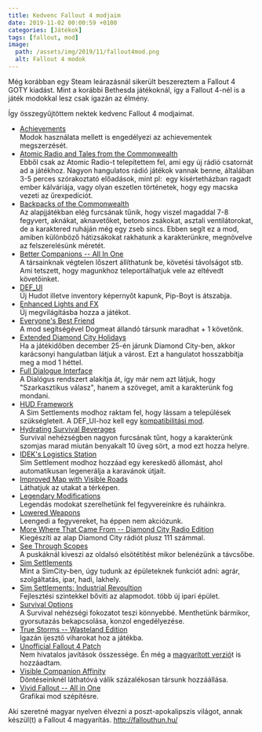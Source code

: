 ```yaml
---
title: Kedvenc Fallout 4 modjaim
date: 2019-11-02 00:00:59 +0100
categories: [Játékok]
tags: [fallout, mod]
image:
  path: /assets/img/2019/11/fallout4mod.png
  alt: Fallout 4 modok
---
```


Még korábban egy Steam leárazásnál sikerült beszereztem a Fallout 4 GOTY kiadást. Mint a korábbi Bethesda játékoknál, így a Fallout 4-nél is a játék modokkal lesz csak igazán az élmény.

Így összegyűjtöttem nektek kedvenc Fallout 4 modjaimat.

-   [Achievements](https://www.nexusmods.com/fallout4/mods/12465)\
    Modok használata mellett is engedélyezi az achievementek megszerzését.
-   [Atomic Radio and Tales from the Commonwealth](https://www.nexusmods.com/fallout4/mods/8704)\
    Ebből csak az Atomic Radio-t telepítettem fel, ami egy új rádió csatornát ad a játékhoz. Nagyon hangulatos rádió játékok vannak benne, általában 3-5 perces szórakoztató előadások, mint pl:  egy kísértetházban ragadt ember kálváriája, vagy olyan eszetlen történetek, hogy egy macska vezeti az űrexpedíciót.
-   [Backpacks of the Commonwealth](https://www.nexusmods.com/fallout4/mods/29447)\
    Az alapjjátékban elég furcsának tűnik, hogy viszel magaddal 7-8 fegyvert, aknákat, aknavetőket, betonos zsákokat, asztali ventilátorokat, de a karaktered ruháján még egy zseb sincs. Ebben segít ez a mod, amiben különböző hátizsákokat rakhatunk a karakterünkre, megnövelve az felszerelésünk méretét.
-   [Better Companions -- All In One](https://www.nexusmods.com/fallout4/mods/18547)\
    A társainknak végtelen lőszert állíthatunk be, követési távolságot stb. Ami tetszett, hogy magunkhoz teleportálhatjuk vele az eltévedt követőinket.
-   [DEF_UI](https://www.nexusmods.com/fallout4/mods/10654)\
    Új Hudot illetve inventory képernyőt kapunk, Pip-Boyt is átszabja.
-   [Enhanced Lights and FX](https://www.nexusmods.com/fallout4/mods/13596)\
    Új megvilágításba hozza a játékot.
-   [Everyone's Best Friend](https://www.nexusmods.com/fallout4/mods/13459)\
    A mod segítségével Dogmeat állandó társunk maradhat + 1 követőnk.
-   [Extended Diamond City Holidays](https://www.nexusmods.com/fallout4/mods/14809)\
    Ha a játékidőben december 25-én járunk Diamond City-ben, akkor karácsonyi hangulatban látjuk a várost. Ezt a hangulatot hosszabbítja meg a mod 1 héttel.
-   [Full Dialogue Interface](https://www.nexusmods.com/fallout4/mods/1235)\
    A Dialógus rendszert alakítja át, így már nem azt látjuk, hogy "Szarkasztikus válasz", hanem a szöveget, amit a karakterünk fog mondani.
-   [HUD Framework](https://www.nexusmods.com/fallout4/mods/20309)\
    A Sim Settlements modhoz raktam fel, hogy lássam a települések szükségleteit. A DEF_UI-hoz kell egy [kompatibilitási mod](https://www.nexusmods.com/fallout4/mods/20309).
-   [Hydrating Survival Beverages](https://www.nexusmods.com/fallout4/mods/16807)\
    Survival nehézségben nagyon furcsának tűnt, hogy a karakterünk szomjas marad miután benyakalt 10 üveg sört, a mod ezt hozza helyre.
-   [IDEK's Logistics Station](https://www.nexusmods.com/fallout4/mods/28945)\
    Sim Settlement modhoz hozzáad egy kereskedő állomást, ahol automatikusan legenerálja a karavánok útjait.
-   [Improved Map with Visible Roads](https://www.nexusmods.com/fallout4/mods/1215)\
    Láthatjuk az utakat a térképen.
-   [Legendary Modifications](https://www.nexusmods.com/fallout4/mods/4042)\
    Legendás modokat szerelhetünk fel fegyvereinkre és ruháinkra.
-   [Lowered Weapons](https://www.nexusmods.com/fallout4/mods/522)\
    Leengedi a fegyvereket, ha éppen nem akciózunk.
-   [More Where That Came From -- Diamond City Radio Edition](https://www.nexusmods.com/fallout4/mods/637)\
    Kiegészíti az alap Diamond City rádiót plusz 111 számmal.
-   [See Through Scopes](https://www.nexusmods.com/fallout4/mods/9476)\
    A puskáknál kiveszi az oldalsó elsötétítést mikor belenézünk a távcsőbe.
-   [Sim Settlements](https://www.nexusmods.com/fallout4/mods/21872)\
    Mint a SimCity-ben, úgy tudunk az épületeknek funkciót adni: agrár, szolgáltatás, ipar, hadi, lakhely.
-   [Sim Settlements: Industrial Revoultion](https://www.nexusmods.com/fallout4/mods/25213)\
    Fejlesztési szintekkel bőviti az alapmodot. több új ipari épület.
-   [Survival Options](https://www.nexusmods.com/fallout4/mods/14650)\
    A Survival nehézségi fokozatot teszi könnyebbé. Menthetünk bármikor, gyorsutazás bekapcsolása, konzol engedélyezése.
-   [True Storms -- Wasteland Edition](https://www.nexusmods.com/fallout4/mods/4472)\
    Igazán ijesztő viharokat hoz a játékba.
-   [Unofficial Fallout 4 Patch](https://www.nexusmods.com/fallout4/mods/4598)\
    Nem hivatalos javítások összessége. Én még a [magyarított verzió](http://fallouthun.hu/magyaritas-letoltese/)t is hozzáadtam.
-   [Visible Companion Affinity](https://www.nexusmods.com/fallout4/mods/10660)\
    Döntéseinknél láthatóvá válik százalékosan társunk hozzáállása.
-   [Vivid Fallout -- All in One](https://www.nexusmods.com/fallout4/mods/25714)\
    Grafikai mod szépítésre.

Aki szeretné magyar nyelven élvezni a poszt-apokalipszis világot, annak készül(t) a Fallout 4 magyarítás. <http://fallouthun.hu/>